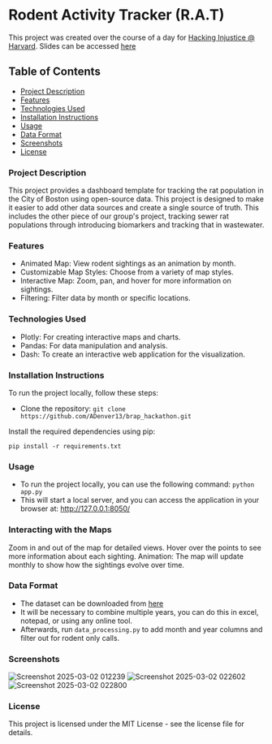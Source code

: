 # Rodent Activity Tracker (R.A.T)

This project was created over the course of a day for [Hacking Injustice @ Harvard](engineeringhope.org).
Slides can be accessed [here](https://docs.google.com/presentation/d/1yxv_SrG5sZYOAOY0Oull5OrrWXExseQXS_oYpUotULE/edit?usp=sharing)

## Table of Contents
- [Project Description](#project-description)
- [Features](#features)
- [Technologies Used](#technologies-used)
- [Installation Instructions](#installation-instructions)
- [Usage](#usage)
- [Data Format](#data-format)
- [Screenshots](#screenshots)
- [License](#license)

### Project Description

This project provides a dashboard template for tracking the rat population in the City of Boston using open-source data. This project is designed to make it easier to add other data sources and create a single source of truth. This includes the other piece of our group's project, tracking sewer rat populations through introducing biomarkers and tracking that in wastewater.

### Features
- Animated Map: View rodent sightings as an animation by month.
- Customizable Map Styles: Choose from a variety of map styles.
- Interactive Map: Zoom, pan, and hover for more information on sightings.
- Filtering: Filter data by month or specific locations.

### Technologies Used
- Plotly: For creating interactive maps and charts.
- Pandas: For data manipulation and analysis.
- Dash: To create an interactive web application for the visualization.

### Installation Instructions
To run the project locally, follow these steps:

- Clone the repository: ```git clone https://github.com/ADenver13/brap_hackathon.git```

Install the required dependencies using pip:

```pip install -r requirements.txt```

### Usage
- To run the project locally, you can use the following command:
```python app.py```
- This will start a local server, and you can access the application in your browser at: http://127.0.0.1:8050/

### Interacting with the Maps
Zoom in and out of the map for detailed views.
Hover over the points to see more information about each sighting.
Animation: The map will update monthly to show how the sightings evolve over time.

### Data Format
- The dataset can be downloaded from [here](https://data.boston.gov/dataset/311-service-requests)
- It will be necessary to combine multiple years, you can do this in excel, notepad, or using any online tool.
- Afterwards, run `data_processing.py` to add month and year columns and filter out for rodent only calls.

### Screenshots
![Screenshot 2025-03-02 012239](https://github.com/user-attachments/assets/15d9866e-b5dd-4fe4-bacf-e7c3b2f25ad6)
![Screenshot 2025-03-02 022602](https://github.com/user-attachments/assets/61cd76e4-bc68-4f2d-b3a4-4f263084fca4)
![Screenshot 2025-03-02 022800](https://github.com/user-attachments/assets/20bc5a69-e4e0-4e86-9445-8556e3a50780)

### License

This project is licensed under the MIT License - see the license file for details.
